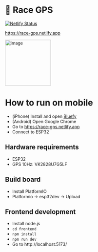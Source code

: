 # 📡 Race GPS

[![Netlify Status](https://api.netlify.com/api/v1/badges/427640b1-496f-4691-a2be-fb90ec9e0255/deploy-status)](https://app.netlify.com/sites/race-gps/deploys)

https://race-gps.netlify.app

<img width="150" alt="image" src="https://github.com/lukaszradziak/race-gps/assets/1611323/a931eb5f-34a2-4251-b80a-c3a56677c4cb">

# How to run on mobile

* (iPhone) Install and open [Bluefy](https://apps.apple.com/pl/app/bluefy-web-ble-browser/id1492822055)
* (Android) Open Google Chrome
* Go to https://race-gps.netlify.app
* Connect to ESP32

## Hardware requirements

* ESP32
* GPS 10Hz: VK2828U7G5LF

## Build board

* Install PlatformIO
* Platformio -> esp32dev -> Upload

## Frontend development

* Install node.js
* `cd frontend`
* `npm install`
* `npm run dev`
* Go to http://localhost:5173/
